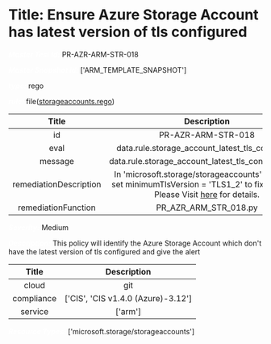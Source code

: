 



# Title: Ensure Azure Storage Account has latest version of tls configured


***<font color="white">Master Test Id:</font>*** PR-AZR-ARM-STR-018

***<font color="white">Master Snapshot Id:</font>*** ['ARM_TEMPLATE_SNAPSHOT']

***<font color="white">type:</font>*** rego

***<font color="white">rule:</font>*** file([storageaccounts.rego])  
  
  
  
  

|Title|Description|
| :---: | :---: |
|id|PR-AZR-ARM-STR-018|
|eval|data.rule.storage_account_latest_tls_configured|
|message|data.rule.storage_account_latest_tls_configured_err|
|remediationDescription|In 'microsoft.storage/storageaccounts' resource, set minimumTlsVersion = 'TLS1_2' to fix the issue.<br>Please Visit <a href='https://docs.microsoft.com/en-us/azure/templates/microsoft.storage/storageaccounts' target='_blank'>here</a> for details.|
|remediationFunction|PR_AZR_ARM_STR_018.py|


***<font color="white">Severity:</font>*** Medium

***<font color="white">Description:</font>*** This policy will identify the Azure Storage Account which don't have the latest version of tls configured and give the alert  
  
  

|Title|Description|
| :---: | :---: |
|cloud|git|
|compliance|['CIS', 'CIS v1.4.0 (Azure)-3.12']|
|service|['arm']|


***<font color="white">Resource Types:</font>*** ['microsoft.storage/storageaccounts']


[storageaccounts.rego]: https://github.com/prancer-io/prancer-compliance-test/tree/master/azure/iac/storageaccounts.rego

